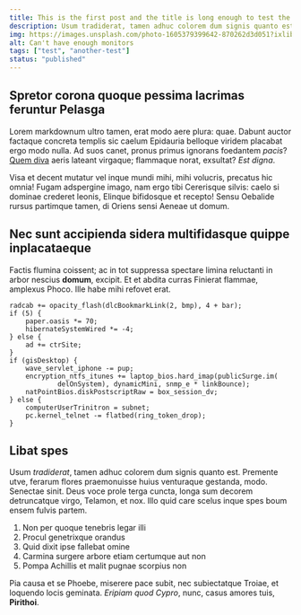 ```yaml
---
title: This is the first post and the title is long enough to test the wrapping
description: Usum tradiderat, tamen adhuc colorem dum signis quanto est. Premente utve, ferarum flores praemonuisse huius venturaque gestanda, modo. Senectae sinit. Deus voce prole terga cuncta, longa sum decorem detruncatque virgo, Telamon, et nox. Illo quid care scelus inque spes boum ensem fulvis partem.
img: https://images.unsplash.com/photo-1605379399642-870262d3d051?ixlib=rb-1.2.1&ixid=MnwxMjA3fDB8MHxwaG90by1wYWdlfHx8fGVufDB8fHx8&auto=format&fit=crop&w=1812&q=80
alt: Can't have enough monitors
tags: ["test", "another-test"]
status: "published"
---
```


## Spretor corona quoque pessima lacrimas feruntur Pelasga

Lorem markdownum ultro tamen, erat modo aere plura: quae. Dabunt auctor factaque
concreta templis sic caelum Epidauria belloque viridem placabat ergo modo nulla.
Ad suos canet, pronus primus ignorans foedantem _pacis_? [Quem
diva](http://tulissetquod.org/fratrilabe) aeris lateant virgaque; flammaque
norat, exsultat? _Est digna_.

Visa et decent mutatur vel inque mundi mihi, mihi volucris, precatus hic omnia!
Fugam adspergine imago, nam ergo tibi Cererisque silvis: caelo si dominae
crederet leonis, Elinque bifidosque et recepto! Sensu Oebalide rursus partimque
tamen, di Oriens sensi Aeneae ut domum.

## Nec sunt accipienda sidera multifidasque quippe inplacataeque

Factis flumina coissent; ac in tot suppressa spectare limina reluctanti in arbor
nescius **domum**, excipit. Et et abdita curras Finierat flammae, amplexus
Phoco. Ille habe mihi refovet erat.

    radcab += opacity_flash(dlcBookmarkLink(2, bmp), 4 + bar);
    if (5) {
        paper.oasis *= 70;
        hibernateSystemWired *= -4;
    } else {
        ad += ctrSite;
    }
    if (gisDesktop) {
        wave_servlet_iphone -= pup;
        encryption_ntfs_itunes += laptop_bios.hard_imap(publicSurge.im(
                delOnSystem), dynamicMini, snmp_e * linkBounce);
        natPointBios.diskPostscriptRaw = box_session_dv;
    } else {
        computerUserTrinitron = subnet;
        pc.kernel_telnet -= flatbed(ring_token_drop);
    }

## Libat spes

Usum _tradiderat_, tamen adhuc colorem dum signis quanto est. Premente utve,
ferarum flores praemonuisse huius venturaque gestanda, modo. Senectae sinit.
Deus voce prole terga cuncta, longa sum decorem detruncatque virgo, Telamon, et
nox. Illo quid care scelus inque spes boum ensem fulvis partem.

1. Non per quoque tenebris legar illi
2. Procul genetrixque orandus
3. Quid dixit ipse fallebat omine
4. Carmina surgere arbore etiam certumque aut non
5. Pompa Achillis et malit pugnae scorpius non

Pia causa et se Phoebe, miserere pace subit, nec subiectatque Troiae, et
loquendo locis geminata. _Eripiam quod Cypro_, nunc, casus amores tuis,
**Pirithoi**.
